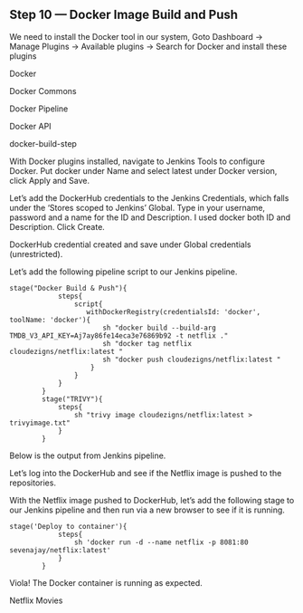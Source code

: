 ## Step 10 — Docker Image Build and Push
We need to install the Docker tool in our system, Goto Dashboard → Manage Plugins → Available plugins → Search for Docker and install these plugins

Docker

Docker Commons

Docker Pipeline

Docker API

docker-build-step


With Docker plugins installed, navigate to Jenkins Tools to configure Docker. Put docker under Name and select latest under Docker version, click Apply and Save.


Let’s add the DockerHub credentials to the Jenkins Credentials, which falls under the ‘Stores scoped to Jenkins’ Global. Type in your username, password and a name for the ID and Description. I used docker both ID and Description. Click Create.


DockerHub credential created and save under Global credentials (unrestricted).


Let’s add the following pipeline script to our Jenkins pipeline.
```
stage("Docker Build & Push"){
            steps{
                script{
                   withDockerRegistry(credentialsId: 'docker', toolName: 'docker'){   
                       sh "docker build --build-arg TMDB_V3_API_KEY=Aj7ay86fe14eca3e76869b92 -t netflix ."
                       sh "docker tag netflix cloudezigns/netflix:latest "
                       sh "docker push cloudezigns/netflix:latest "
                    }
                }
            }
        }
        stage("TRIVY"){
            steps{
                sh "trivy image cloudezigns/netflix:latest > trivyimage.txt" 
            }
        }
```
Below is the output from Jenkins pipeline.


Let’s log into the DockerHub and see if the Netflix image is pushed to the repositories.


With the Netflix image pushed to DockerHub, let’s add the following stage to our Jenkins pipeline and then run via a new browser to see if it is running.
```
stage('Deploy to container'){
            steps{
                sh 'docker run -d --name netflix -p 8081:80 sevenajay/netflix:latest'
            }
        }
```
Viola! The Docker container is running as expected.


Netflix Movies
